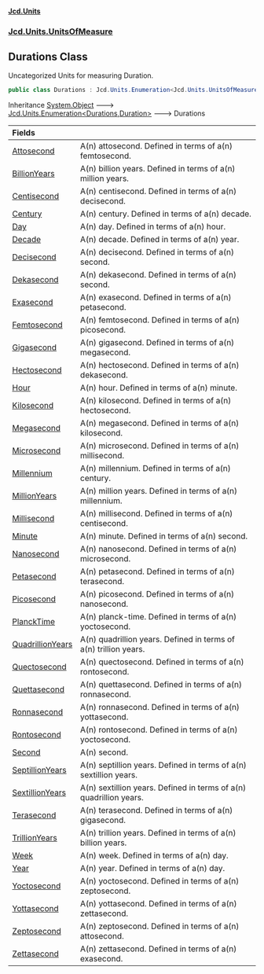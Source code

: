 #### [Jcd.Units](index.md 'index')
### [Jcd.Units.UnitsOfMeasure](Jcd.Units.UnitsOfMeasure.md 'Jcd.Units.UnitsOfMeasure')

## Durations Class

Uncategorized Units for measuring Duration.

```csharp
public class Durations : Jcd.Units.Enumeration<Jcd.Units.UnitsOfMeasure.Durations, Jcd.Units.UnitTypes.Duration>
```

Inheritance [System.Object](https://docs.microsoft.com/en-us/dotnet/api/System.Object 'System.Object') &#129106; [Jcd.Units.Enumeration&lt;](Jcd.Units.Enumeration_TEnumeration,T_.md 'Jcd.Units.Enumeration<TEnumeration,T>')[Durations](Jcd.Units.UnitsOfMeasure.Durations.md 'Jcd.Units.UnitsOfMeasure.Durations')[,](Jcd.Units.Enumeration_TEnumeration,T_.md 'Jcd.Units.Enumeration<TEnumeration,T>')[Duration](Jcd.Units.UnitTypes.Duration.md 'Jcd.Units.UnitTypes.Duration')[&gt;](Jcd.Units.Enumeration_TEnumeration,T_.md 'Jcd.Units.Enumeration<TEnumeration,T>') &#129106; Durations

| Fields | |
| :--- | :--- |
| [Attosecond](Jcd.Units.UnitsOfMeasure.Durations.Attosecond.md 'Jcd.Units.UnitsOfMeasure.Durations.Attosecond') | A(n) attosecond. Defined in terms of a(n) femtosecond. |
| [BillionYears](Jcd.Units.UnitsOfMeasure.Durations.BillionYears.md 'Jcd.Units.UnitsOfMeasure.Durations.BillionYears') | A(n) billion years. Defined in terms of a(n) million years. |
| [Centisecond](Jcd.Units.UnitsOfMeasure.Durations.Centisecond.md 'Jcd.Units.UnitsOfMeasure.Durations.Centisecond') | A(n) centisecond. Defined in terms of a(n) decisecond. |
| [Century](Jcd.Units.UnitsOfMeasure.Durations.Century.md 'Jcd.Units.UnitsOfMeasure.Durations.Century') | A(n) century. Defined in terms of a(n) decade. |
| [Day](Jcd.Units.UnitsOfMeasure.Durations.Day.md 'Jcd.Units.UnitsOfMeasure.Durations.Day') | A(n) day. Defined in terms of a(n) hour. |
| [Decade](Jcd.Units.UnitsOfMeasure.Durations.Decade.md 'Jcd.Units.UnitsOfMeasure.Durations.Decade') | A(n) decade. Defined in terms of a(n) year. |
| [Decisecond](Jcd.Units.UnitsOfMeasure.Durations.Decisecond.md 'Jcd.Units.UnitsOfMeasure.Durations.Decisecond') | A(n) decisecond. Defined in terms of a(n) second. |
| [Dekasecond](Jcd.Units.UnitsOfMeasure.Durations.Dekasecond.md 'Jcd.Units.UnitsOfMeasure.Durations.Dekasecond') | A(n) dekasecond. Defined in terms of a(n) second. |
| [Exasecond](Jcd.Units.UnitsOfMeasure.Durations.Exasecond.md 'Jcd.Units.UnitsOfMeasure.Durations.Exasecond') | A(n) exasecond. Defined in terms of a(n) petasecond. |
| [Femtosecond](Jcd.Units.UnitsOfMeasure.Durations.Femtosecond.md 'Jcd.Units.UnitsOfMeasure.Durations.Femtosecond') | A(n) femtosecond. Defined in terms of a(n) picosecond. |
| [Gigasecond](Jcd.Units.UnitsOfMeasure.Durations.Gigasecond.md 'Jcd.Units.UnitsOfMeasure.Durations.Gigasecond') | A(n) gigasecond. Defined in terms of a(n) megasecond. |
| [Hectosecond](Jcd.Units.UnitsOfMeasure.Durations.Hectosecond.md 'Jcd.Units.UnitsOfMeasure.Durations.Hectosecond') | A(n) hectosecond. Defined in terms of a(n) dekasecond. |
| [Hour](Jcd.Units.UnitsOfMeasure.Durations.Hour.md 'Jcd.Units.UnitsOfMeasure.Durations.Hour') | A(n) hour. Defined in terms of a(n) minute. |
| [Kilosecond](Jcd.Units.UnitsOfMeasure.Durations.Kilosecond.md 'Jcd.Units.UnitsOfMeasure.Durations.Kilosecond') | A(n) kilosecond. Defined in terms of a(n) hectosecond. |
| [Megasecond](Jcd.Units.UnitsOfMeasure.Durations.Megasecond.md 'Jcd.Units.UnitsOfMeasure.Durations.Megasecond') | A(n) megasecond. Defined in terms of a(n) kilosecond. |
| [Microsecond](Jcd.Units.UnitsOfMeasure.Durations.Microsecond.md 'Jcd.Units.UnitsOfMeasure.Durations.Microsecond') | A(n) microsecond. Defined in terms of a(n) millisecond. |
| [Millennium](Jcd.Units.UnitsOfMeasure.Durations.Millennium.md 'Jcd.Units.UnitsOfMeasure.Durations.Millennium') | A(n) millennium. Defined in terms of a(n) century. |
| [MillionYears](Jcd.Units.UnitsOfMeasure.Durations.MillionYears.md 'Jcd.Units.UnitsOfMeasure.Durations.MillionYears') | A(n) million years. Defined in terms of a(n) millennium. |
| [Millisecond](Jcd.Units.UnitsOfMeasure.Durations.Millisecond.md 'Jcd.Units.UnitsOfMeasure.Durations.Millisecond') | A(n) millisecond. Defined in terms of a(n) centisecond. |
| [Minute](Jcd.Units.UnitsOfMeasure.Durations.Minute.md 'Jcd.Units.UnitsOfMeasure.Durations.Minute') | A(n) minute. Defined in terms of a(n) second. |
| [Nanosecond](Jcd.Units.UnitsOfMeasure.Durations.Nanosecond.md 'Jcd.Units.UnitsOfMeasure.Durations.Nanosecond') | A(n) nanosecond. Defined in terms of a(n) microsecond. |
| [Petasecond](Jcd.Units.UnitsOfMeasure.Durations.Petasecond.md 'Jcd.Units.UnitsOfMeasure.Durations.Petasecond') | A(n) petasecond. Defined in terms of a(n) terasecond. |
| [Picosecond](Jcd.Units.UnitsOfMeasure.Durations.Picosecond.md 'Jcd.Units.UnitsOfMeasure.Durations.Picosecond') | A(n) picosecond. Defined in terms of a(n) nanosecond. |
| [PlanckTime](Jcd.Units.UnitsOfMeasure.Durations.PlanckTime.md 'Jcd.Units.UnitsOfMeasure.Durations.PlanckTime') | A(n) planck-time. Defined in terms of a(n) yoctosecond. |
| [QuadrillionYears](Jcd.Units.UnitsOfMeasure.Durations.QuadrillionYears.md 'Jcd.Units.UnitsOfMeasure.Durations.QuadrillionYears') | A(n) quadrillion years. Defined in terms of a(n) trillion years. |
| [Quectosecond](Jcd.Units.UnitsOfMeasure.Durations.Quectosecond.md 'Jcd.Units.UnitsOfMeasure.Durations.Quectosecond') | A(n) quectosecond. Defined in terms of a(n) rontosecond. |
| [Quettasecond](Jcd.Units.UnitsOfMeasure.Durations.Quettasecond.md 'Jcd.Units.UnitsOfMeasure.Durations.Quettasecond') | A(n) quettasecond. Defined in terms of a(n) ronnasecond. |
| [Ronnasecond](Jcd.Units.UnitsOfMeasure.Durations.Ronnasecond.md 'Jcd.Units.UnitsOfMeasure.Durations.Ronnasecond') | A(n) ronnasecond. Defined in terms of a(n) yottasecond. |
| [Rontosecond](Jcd.Units.UnitsOfMeasure.Durations.Rontosecond.md 'Jcd.Units.UnitsOfMeasure.Durations.Rontosecond') | A(n) rontosecond. Defined in terms of a(n) yoctosecond. |
| [Second](Jcd.Units.UnitsOfMeasure.Durations.Second.md 'Jcd.Units.UnitsOfMeasure.Durations.Second') | A(n) second. |
| [SeptillionYears](Jcd.Units.UnitsOfMeasure.Durations.SeptillionYears.md 'Jcd.Units.UnitsOfMeasure.Durations.SeptillionYears') | A(n) septillion years. Defined in terms of a(n) sextillion years. |
| [SextillionYears](Jcd.Units.UnitsOfMeasure.Durations.SextillionYears.md 'Jcd.Units.UnitsOfMeasure.Durations.SextillionYears') | A(n) sextillion years. Defined in terms of a(n) quadrillion years. |
| [Terasecond](Jcd.Units.UnitsOfMeasure.Durations.Terasecond.md 'Jcd.Units.UnitsOfMeasure.Durations.Terasecond') | A(n) terasecond. Defined in terms of a(n) gigasecond. |
| [TrillionYears](Jcd.Units.UnitsOfMeasure.Durations.TrillionYears.md 'Jcd.Units.UnitsOfMeasure.Durations.TrillionYears') | A(n) trillion years. Defined in terms of a(n) billion years. |
| [Week](Jcd.Units.UnitsOfMeasure.Durations.Week.md 'Jcd.Units.UnitsOfMeasure.Durations.Week') | A(n) week. Defined in terms of a(n) day. |
| [Year](Jcd.Units.UnitsOfMeasure.Durations.Year.md 'Jcd.Units.UnitsOfMeasure.Durations.Year') | A(n) year. Defined in terms of a(n) day. |
| [Yoctosecond](Jcd.Units.UnitsOfMeasure.Durations.Yoctosecond.md 'Jcd.Units.UnitsOfMeasure.Durations.Yoctosecond') | A(n) yoctosecond. Defined in terms of a(n) zeptosecond. |
| [Yottasecond](Jcd.Units.UnitsOfMeasure.Durations.Yottasecond.md 'Jcd.Units.UnitsOfMeasure.Durations.Yottasecond') | A(n) yottasecond. Defined in terms of a(n) zettasecond. |
| [Zeptosecond](Jcd.Units.UnitsOfMeasure.Durations.Zeptosecond.md 'Jcd.Units.UnitsOfMeasure.Durations.Zeptosecond') | A(n) zeptosecond. Defined in terms of a(n) attosecond. |
| [Zettasecond](Jcd.Units.UnitsOfMeasure.Durations.Zettasecond.md 'Jcd.Units.UnitsOfMeasure.Durations.Zettasecond') | A(n) zettasecond. Defined in terms of a(n) exasecond. |
